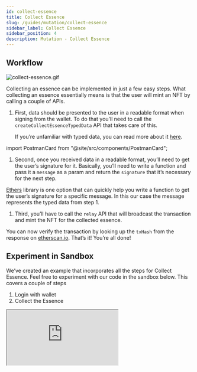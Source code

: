 ```yaml
---
id: collect-essence
title: Collect Essence
slug: /guides/mutation/collect-essence
sidebar_label: Collect Essence
sidebar_position: 4
description: Mutation - Collect Essence
---
```


## Workflow

![collect-essence.gif](/gif/collect-essence.gif)

Collecting an essence can be implemented in just a few easy steps. What collecting an essence essentially means is that the user will mint an NFT by calling a couple of APIs.

1. First, data should be presented to the user in a readable format when signing from the wallet. To do that you’ll need to call the `createCollectEssenceTypedData` API that takes care of this.

   If you’re unfamiliar with typed data, you can read more about it [here](https://eips.ethereum.org/EIPS/eip-712).

import PostmanCard from "@site/src/components/PostmanCard";

<PostmanCard 
  queryURL="https://www.postman.com/cyberconnect-v2/workspace/cyberconnect-v2/request/20133006-13c81f40-2b83-4725-be86-e06d50fa842a"
  exampleURL="https://www.postman.com/cyberconnect-v2/workspace/cyberconnect-v2/example/20133006-21261833-8545-4541-98bd-23888f81a4b9"
/>

1. Second, once you received data in a readable format, you’ll need to get the user’s signature for it. Basically, you’ll need to write a function and pass it a `message` as a param and return the `signature` that it’s necessary for the next step.

[Ethers](https://docs.ethers.io/v5/) library is one option that can quickly help you write a function to get the user’s signature for a specific message. In this our case the message represents the typed data from step 1.

1. Third, you’ll have to call the `relay` API that will broadcast the transaction and mint the NFT for the collected essence.

<PostmanCard 
  queryURL="https://www.postman.com/cyberconnect-v2/workspace/cyberconnect-v2/request/20133006-9bb3c34f-a84e-4094-be17-f998b8e7bb4e"
  exampleURL="https://www.postman.com/cyberconnect-v2/workspace/cyberconnect-v2/example/20133006-18ed802d-4666-4cfb-a725-93470d8155bf"
/>

You can now verify the transaction by looking up the `txHash` from the response on [etherscan.io](http://etherscan.io). That’s it! You’re all done!

## Experiment in Sandbox

We’ve created an example that incorporates all the steps for Collect Essence. Feel free to experiment with our code in the sandbox below. This covers a couple of steps

1. Login with wallet
2. Collect the Essence

<iframe src="https://codesandbox.io/embed/collect-essence-phlqfs?codemirror=1&fontsize=14&hidenavigation=0&theme=dark&runonclick=1&view=split&module=/src/App.tsx"
    title="collect-essence"
    allow="accelerometer; ambient-light-sensor; camera; encrypted-media; geolocation; gyroscope; hid; microphone; midi; payment; usb; vr; xr-spatial-tracking"
    sandbox="allow-forms allow-modals allow-popups allow-presentation allow-same-origin allow-scripts"
></iframe>
